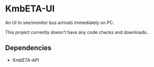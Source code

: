 # KmbETA-UI
An UI to see/monitor bus arrivals immediately on PC.

This project currently doesn't have any code checks and downloads..

## Dependencies
- KmbETA-API
